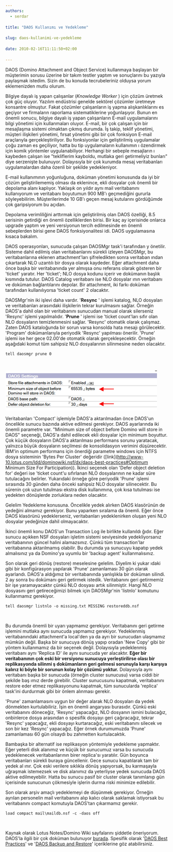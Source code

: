 ```yaml
---
authors:
  - serdar

title: "DAOS Kullanımı ve Yedekleme"

slug: daos-kullanimi-ve-yedekleme

date: 2010-02-16T11:11:50+02:00

---
```


DAOS (Domino Attachment and Object Service) kullanmaya başlayan bir müşterimin sorusu üzerine bir takım testler yaptım ve sonuçlarını bu yazıyla paylaşmak istedim. Sizin de bu konuda tecrubeleriniz olduysa yorum eklemenizden mutlu olurum.

Bilgiye dayalı iş yapan çalışanlar (*Knowledge Worker* ) için çözüm üretmek çok güç oluyor. Yazılım endüstrisi genelde sektörel çözümler üretmeye konsantre olmuştur. Fakat çözümler çalışanların iş yapma alışkanlıklarını es geçiyor ve firmaların raporlama sistematiklerine yoğunlaşıyor. Bunun en önemli sonucu, bilgiye dayalı iş yapan çalışanların E-mail uygulamalarını bilgi yönetimi için kullanmaları oluyor. E-mail, bir çok çalışan için bir mesajlaşma sistemi olmaktan çıkmış durumda. İş takip, teklif yönetimi, müşteri ilişkileri yönetimi, fırsat yönetimi gibi bir çok fonksiyon E-mail araçlarıyla gerçekleştiriliyor. Bu fonksiyonlar için geliştirilmiş uygulamalar çoğu zaman es geçiliyor, hatta bu tip uygulamaların kullanımın ı özendirmek için komik yöntemler uygulanabiliyor. Herhangi bir sebeple mesajların ı kaybeden çalışan ise "tekliflerim kayboldu, mutlaka geri getirmeliyiz bunları" diye serzenişte bulunuyor. Dolayısıyla bir çok kurumda mesaj veritabanları uygulamalardan daha özenli bir şekilde yedekleniyor.

E-mail kullanımının yoğunluğuna, doküman yönetimi konusunda da iyi bir çözüm geliştirilememiş olması da eklenince, ekli dosyalar çok önemli bir depolama alanı kaplıyor. Yaklaşık on yıldır aynı mail veritabanını kullanıyorum ve veritabanı boyutumun 900 MB'ı geçmediğini gururla söyleyebilirim. Müşterilerimde 10 GB'ı geçen mesaj kutularını gördüğümde çok garipsiyorum bu açıdan.

Depolama verimliliğini arttırmak için geliştirilmiş olan DAOS özelliği, 8.5 serisinin getirdiği en önemli özelliklerden birisi. Bir kaç ay içerisinde onlarca upgrade yaptım ve yeni versiyonun tercih edilmesinde en önemli sebeplerden birisi gene DAOS fonksiyonalitesi idi. DAOS uygulamasına kısaca bakalım.
<!-- more -->

DAOS operasyonları, sunucuda çalışan DAOSMgr task'i tarafından y önetilir. Sisteme dahil edilmiş olan veritabanlarını sürekli izleyen DAOSMgr, bu veritabanlarına eklenen attachment'ları şifreledikten sonra veritaban ından çıkartarak NLO uzantılı bir dosya olarak kaydeder. Eğer attachment daha önce başka bir veritabanında yer almışsa onu referans olarak gösteren bir 'ticket' yaratır. Her 'ticket'; NLO dosya kodunu içerir ve dokümanın başlık kısmında tutulur. DAOS Catalog veritabanı ise NLO dosyalar ının veritabanı ve doküman bağlantılarını depolar. Bir attachment, iki farkı doküman tarafından kullanılıyorsa 'ticket count' 2 olacaktır.

DAOSMgr'nin iki işlevi daha vardır. '**Resync** ' işlemi katalog, NLO dosyaları ve veritabanları arasındaki ilişkilerin tekrar kurulmasını sağlar. Örneğin DAOS'a dahil olan bir veritabanını sunucudan manual olarak silerseniz 'Resync' işlemi yapılmalıdır. '**Prune** ' işlemi ise 'ticket count'ları sıfır olan NLO dosyaların temizlenmesini sağlar. 'Resync' otomatik olarak çalışmaz. Zaten DAOS kataloğunda bir sorun varsa konsolda hata mesajı görülecektir. 'Program' dokümanlarıyla periyodik 'Resync' yapılması önerilir. 'Prune' işlemi ise her gece 02.00'de otomatik olarak gerçekleşecektir. Örneğin aşağıdaki komut tüm sahipsiz NLO dosyalarının silinmesine neden olacaktır.

```
tell daosmgr prune 0
```

<br />

![Image:DAOS Kullanımı ve Yedekleme](../../images/imported/daos-kullanimi-ve-yedekleme-M2.gif)

Veritabanları 'Compact' işlemiyle DAOS'a aktarılmadan önce DAOS'un öncelikle sunucu bazında aktive edilmesi gerekiyor. DAOS ayarlarında iki önemli parametre var. "Minimum size of object before Domino will store in DAOS" seçeneği, DAOS'a dahil edilecek ekli dosyalar için minimum boyuttur. Çok küçük dosyaların DAOS'a aktarılması performans sorunu yaratacak, yalnızca büyük dosyaların seçilmesi de konsolidasyon verimini düşürecektir. IBM'in optimum performans için önerdiği parametre windows için NTFS dosya sisteminin 'Bytes Per Cluster' değeridir ([link](http://www-10.lotus.com/ldd/dominowiki.nsf/dx/daos-best-practices#Optimum Minimum Size For Participation)). İkinci seçenek olan 'Defer object deletion for' değeri ise 'ticket count'u sıfırlanan NLO dosyalarının ne kadar süre tutulacağını belirler. Yukarıdaki örneğe göre periyodik 'Prune' işlemi sırasında 30 günden daha önceki sahipsiz NLO dosyalar silinecektir. Bu sürenin çok uzun tutulması ekstra disk kullanımına, çok kısa tutulması ise yedekten dönüşlerde zorluklara neden olacaktır.

Gelelim Yedekleme konusuna. Öncelikle yedek alırken DAOS klasörünün de yedeğini almamız gerekiyor. Bunu yaparken sıralama da önemli. Eğer önce DAOS klasörünü yedeklerseniz, veritabanları yedeklenirken oluşan yeni NLO dosyalar yedeğinize dahil olmayacaktır.

İkinci önemli konu DAOS'un Transaction Log ile birlikte kullanıldı ğıdır. Eğer sunucu açıkken NSF dosyaları işletim sistemi seviyesinde yedekliyorsanız veritabanının güncel halini alamazsınız. Çünkü tüm transaction'lar veritabanına aktarılmamış olabilir. Bu durumda ya sunucuyu kapatıp yedek almalısınız ya da Domino'ya uyumlu bir 'backup agent' kullanmalısınız.

Son olarak geri dönüş (restore) meselesine gelelim. Diyelim ki yukar ıdaki gibi bir konfigürasyon yapılarak 'Prune' zamanlaması 30 gün olarak ayarlandı. DAOS'a aldığımız bir veritabanında yanlışlıkla bir doküman silindi. 2 ay sonra bu dokümanı geri getirmek istedik. Veritabanını geri getirmemiz bir işe yaramayacaktır çünkü NLO dosyası artık silinmiştir. Hangi NLO dosyasını geri getireceğimizi bilmek için DAOSMgr'nin 'listnlo' komutunu kullanmamız gerekiyor.

```
tell daosmgr listnlo -o missing.txt MISSING restoreddb.nsf
```

<br />

Bu durumda önemli bir uyarı yapmamız gerekiyor. Veritabanını geri getirme işlemini mutlaka aynı sunucuda yapmamız gerekiyor. Yedeklenmiş veritabanındaki attachment'a local'den ya da ayrı bir sunucudan ulaşmamız mümkün değil. Başka bir sunucuya dönüş yapıp oradan 'New Copy' gibi bir yöntem kullanmamız da bir seçenek değil. Dolayısıyla yedeklenmiş veritabanı aynı 'Replica ID' ile aynı sunucuda yer alacaktır. **Eğer bir veritabanının çok eski bir versiyonu sunucuya yerleştirilirse olası bir replikasyonda silinmi ş dokümanların geri gelmesi sorunuyla karşı karşıya kalırız ki böyle bir sorunun kolay bir çözümü yoktur.** Dolayısıyla aynı veritabanı başka bir sunucuda (örneğin cluster sunucusu) varsa ciddi bir şekilde baş ımız derde girebilir. Cluster sunucusunu kapatmak, veritabanını restore eder etmez replikasyonunu kapatmak, tüm sunucularda 'replica' task'ini durdurmak gibi bir önlem alınması gerekir.

'Prune' zamanlamasını uygun bir değer alarak NLO dosyaları da yedek dönmekten kurtulabiliriz. İşin en önemli angaryası burasıdır. Çünkü eski veritabanını döneceğiz, 'Resync' yapacağız, NLO dosyanın ismini bulacağız, onbinlerce dosya arasından o spesifik dosyayı geri çağıracağız, tekrar 'Resync' yapacağız, ekli dosyayı kurtaracağız, eski veritabanını silecek ve son bir kez 'Resync' yapacağız. Eğer örnek durumumuzda 'Prune' zamanlaması 60 gün olsaydı bu zahmetten kurtulacaktık.

Bambaşka bir alternatif ise replikasyon yöntemiyle yedekleme yapmaktır. Eğer yeterli disk alanımız ve küçük bir sunucumuz varsa bu sunucuda yedeklenecek veritabanlarının birer replica'sı yaratılır. Gün boyunca veritabanları sürekli buraya güncellenir. Gece sunucu kapatılarak tam bir yedek al ınır. Çok eski verilere sıklıkla dönüş yapıyorsak, bu karmaşayla uğraşmak istemezsek ve disk alanımız da yeterliyse yedek sunucuda DAOS aktive edilmeyebilir. Hatta bu sunucu pasif bir cluster olarak tanımlanıp gün içerisinde sunucunun çökmesiyle işlerin durma riski minimize edilebilir.

Son olarak arşiv amaçlı yedeklemeyi de düşünmek gerekiyor. Örneğin ayrılan personelin mail veritabanını alıp kalıcı olarak saklamak istiyorsak bu veritabanını compact komutuyla DAOS'tan çıkarmamız gerekir.

```
load compact mail\maildb.nsf -c -daos off
```

<br />

Kaynak olarak Lotus Notes/Domino Wiki sayfalarını şiddetle öneriyorum. DAOS'la ilgili bir çok doküman bulunuyor [burada](http://www.lotus.com/ldd/dominowiki.nsf/xpViewTags.xsp?categoryFilterÚOS). Spesifik olarak '[DAOS Best Practices](http://www.lotus.com/ldd/dominowiki.nsf/dx/daos-best-practices)' ve '[DAOS Backup and Restore](http://www.lotus.com/ldd/dominowiki.nsf/dx/daos-backup-and-restore)' içeriklerine göz atabilirsiniz.
